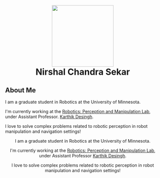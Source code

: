 <h1 align="center"> <img src="https://github.com/NirshalNiru/NirshalNiru/blob/086c421536d1b0e77569560e921c72eeac3533d3/hi.png" width = "200px">
<br>
Nirshal Chandra Sekar
</h1>

<h2> 
About Me
</h2>

I am a graduate student in Robotics at the University of Minnesota. 

I'm currently working at the [Robotics: Perception and Manipulation Lab](https://rpm-lab.github.io/), under Assistant Professor. [Karthik Desingh](https://karthikdesingh.com/). 

I love to solve complex problems related to robotic perception in robot manipulation and navigation settings! 


<p style="text-align: center;">I am a graduate student in Robotics at the University of Minnesota.</p>

<p style="text-align: center;">I'm currently working at the <a href="https://rpm-lab.github.io/" target="_blank">Robotics: Perception and Manipulation Lab</a>, under Assistant Professor <a href="https://karthikdesingh.com/" target="_blank">Karthik Desingh</a>.</p>

<p style="text-align: center;">I love to solve complex problems related to robotic perception in robot manipulation and navigation settings!</p>
